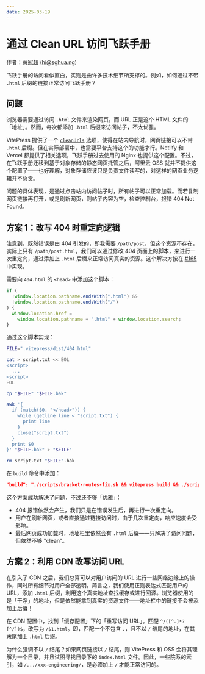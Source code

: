 ```yaml
---
date: 2025-03-19
---
```


# 通过 Clean URL 访问飞跃手册

作者：[黄冠超](https://sghua.ng) (<hi@sghua.ng>)

飞跃手册的访问看似直白，实则是由许多技术细节所支撑的。例如，如何通过不带 `.html` 后缀的链接正常访问飞跃手册？

## 问题

浏览器需要通过访问 `.html` 文件来渲染网页，而 URL 正是这个 HTML 文件的「地址」。然而，每次都添加 `.html` 后缀来访问帖子，不太优雅。

VitePress 提供了一个 [`cleanUrls`](https://vitepress.dev/guide/routing#generating-clean-url) 选项，使得在站内导航时，网页链接可以不带 `.html` 后缀。但在实际部署中，也需要平台支持这个的功能才行。Netlify 和 Vercel 都提供了相关选项，飞跃手册过去使用的 Nginx 也提供这个配置。不过，在飞跃手册迁移到基于对象存储的静态网页托管之后，阿里云 OSS 就并不提供这个配置了——也好理解，对象存储应该只是负责文件读写的，对这样的网页业务逻辑并不负责。

问题的具体表现，是通过点击站内访问帖子时，所有帖子可以正常加载。而若复制网页链接再打开，或是刷新网页，则帖子内容为空，检查控制台，报错 404 Not Found。

## 方案 1：改写 404 时重定向逻辑

注意到，既然错误是由 404 引发的，即我需要 `/path/post`，但这个资源不存在，实际上只有 `/path/post.html`，我们可以通过修改 404 页面上的脚本，来进行一次重定向，通过添加上 `.html` 后缀来正常访问真实的资源。这个解决方按在 [#165](https://github.com/SUSTech-Application/SUSTechapplication/pull/165) 中实现。

需要向 `404.html` 的 `<head>` 中添加这个脚本：

```js
if (
  !window.location.pathname.endsWith(".html") &&
  !window.location.pathname.endsWith("/")
) {
  window.location.href =
    window.location.pathname + ".html" + window.location.search;
}
```

通过这个脚本实现：

```sh
FILE=".vitepress/dist/404.html"

cat > script.txt << EOL
<script>
  ...
<script>
EOL

cp "$FILE" "$FILE.bak"

awk '{
  if (match($0, "</head>")) {
    while (getline line < "script.txt") {
      print line
    }
    close("script.txt")
  }
  print $0
}' "$FILE.bak" > "$FILE"

rm script.txt "$FILE".bak
```

在 `build` 命令中添加：

```json
"build": "./scripts/bracket-routes-fix.sh && vitepress build && ./scripts/404-html.sh",
```

这个方案成功解决了问题，不过还不够「优雅」：

- 404 报错依然会产生，我们只是在错误发生后，再进行一次重定向。
- 用户在刷新网页，或者直接通过链接访问时，由于几次重定向，响应速度会受影响。
- 最后网页成功加载时，地址栏里依然会有 `.html` 后缀——只解决了访问问题，但依然不够 "clean"。

## 方案 2：利用 CDN 改写访问 URL

在引入了 CDN 之后，我们总算可以对用户访问的 URL 进行一些网络边缘上的操作，同时所有细节对用户全部透明。简言之，我们使用正则表达式匹配用户的 URL，添加 `.html` 后缀，利用这个真实地址查找缓存或进行回源。浏览器使用的是「干净」的地址，但是依然能拿到真实的资源文件——地址栏中的链接不会被添加上后缀！

在 CDN 配置中，找到「缓存配置」下的「重写访问 URL」。匹配 `^/([^.]*?[^/])$`，改写为 `/$1.html`。即，匹配一个不包含 `.`，且不以 `/` 结尾的地址，在其末尾加上 `.html` 后缀。

为什么强调不以 `/` 结尾？如果网页链接以 `/` 结尾，则 VitePress 和 OSS 会将其理解为一个目录，并且试图寻找目录下的 `index.html` 文件。因此，一些院系的索引，如 `/.../xxx-engineering/`，是必须加上 `/` 才能正常访问的。
